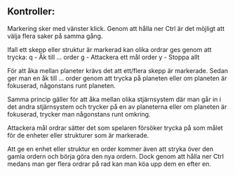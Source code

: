## Kontroller:

Markering sker med vänster klick. Genom att hålla ner Ctrl är det möjligt att välja flera saker på samma gång.

Ifall ett skepp eller struktur är markerad kan olika ordrar ges genom att trycka:
q - Åk till ... order
g - Attackera ett mål order
y - Stoppa allt

För att åka mellan planeter krävs det att ett/flera skepp är markerade. Sedan ger man en åk till ... order genom att trycka på planeten eller om planeten är fokuserad, någonstans runt planeten.

Samma princip gäller för att åka mellan olika stjärnsystem där man går in i det andra stjärnsystem och trycker på en av planeterna eller om planeten är fokuserad, trycker man någonstans runt omkring. 

Attackera mål ordrar sätter det som spelaren försöker trycka på som målet för de enheter eller strukturer som är markerade.

Att ge en enhet eller struktur en order kommer även att stryka över den gamla ordern och börja göra den nya ordern. Dock genom att hålla ner Ctrl medans man ger flera ordrar på rad kan man köa upp dem en efter en.
